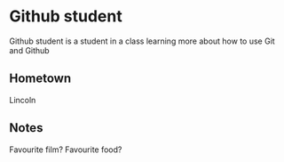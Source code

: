 # Github student

Github student is a student in a class learning more about how to
use Git and Github

## Hometown
Lincoln

## Notes
  Favourite film?
  Favourite food?
  